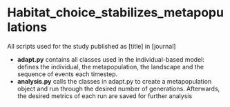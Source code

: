 # Habitat_choice_stabilizes_metapopulations

All scripts used for the study published as [title] in [journal]

- __adapt.py__ contains all classes used in the individual-based model: defines the individual, the metapopulation, the landscape and the sequence of events each timestep. 
- __analysis.py__ calls the classes in adapt.py to create a metapopulation object and run through the desired number of generations. Afterwards, the desired metrics of each run are saved for further analysis
